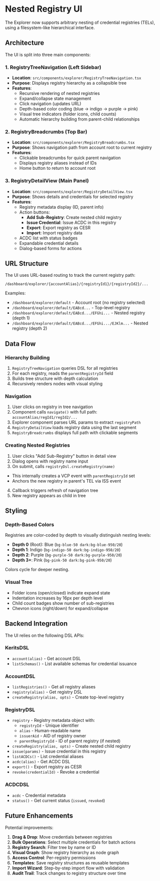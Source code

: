 # Nested Registry UI

The Explorer now supports arbitrary nesting of credential registries (TELs), using a filesystem-like hierarchical interface.

## Architecture

The UI is split into three main components:

### 1. RegistryTreeNavigation (Left Sidebar)
- **Location**: `src/components/explorer/RegistryTreeNavigation.tsx`
- **Purpose**: Displays registry hierarchy as a collapsible tree
- **Features**:
  - Recursive rendering of nested registries
  - Expand/collapse state management
  - Click navigation (updates URL)
  - Depth-based color coding (blue → indigo → purple → pink)
  - Visual tree indicators (folder icons, child counts)
  - Automatic hierarchy building from parent-child relationships

### 2. RegistryBreadcrumbs (Top Bar)
- **Location**: `src/components/explorer/RegistryBreadcrumbs.tsx`
- **Purpose**: Shows navigation path from account root to current registry
- **Features**:
  - Clickable breadcrumbs for quick parent navigation
  - Displays registry aliases instead of IDs
  - Home button to return to account root

### 3. RegistryDetailView (Main Panel)
- **Location**: `src/components/explorer/RegistryDetailView.tsx`
- **Purpose**: Shows details and credentials for selected registry
- **Features**:
  - Registry metadata display (ID, parent info)
  - Action buttons:
    - **Add Sub-Registry**: Create nested child registry
    - **Issue Credential**: Issue ACDC in this registry
    - **Export**: Export registry as CESR
    - **Import**: Import registry data
  - ACDC list with status badges
  - Expandable credential details
  - Dialog-based forms for actions

## URL Structure

The UI uses URL-based routing to track the current registry path:

```
/dashboard/explorer/{accountAlias}/{registryId1}/{registryId2}/...
```

Examples:
- `/dashboard/explorer/default` - Account root (no registry selected)
- `/dashboard/explorer/default/EABcd...` - Top-level registry
- `/dashboard/explorer/default/EABcd.../EFGhi...` - Nested registry (depth 1)
- `/dashboard/explorer/default/EABcd.../EFGhi.../EJKlm...` - Nested registry (depth 2)

## Data Flow

### Hierarchy Building
1. `RegistryTreeNavigation` queries DSL for all registries
2. For each registry, reads the `parentRegistryId` field
3. Builds tree structure with depth calculation
4. Recursively renders nodes with visual styling

### Navigation
1. User clicks on registry in tree navigation
2. Component calls `navigate()` with full path: `accountAlias/regId1/regId2/...`
3. Explorer component parses URL params to extract `registryPath`
4. `RegistryDetailView` loads registry data using the last segment
5. `RegistryBreadcrumbs` displays full path with clickable segments

### Creating Nested Registries
1. User clicks "Add Sub-Registry" button in detail view
2. Dialog opens with registry name input
3. On submit, calls `registryDsl.createRegistry(name)`
  - This internally creates a VCP event with `parentRegistryId` set
  - Anchors the new registry in parent's TEL via ISS event
4. Callback triggers refresh of navigation tree
5. New registry appears as child in tree

## Styling

### Depth-Based Colors
Registries are color-coded by depth to visually distinguish nesting levels:
- **Depth 0** (Root): Blue (`bg-blue-50 dark:bg-blue-950/20`)
- **Depth 1**: Indigo (`bg-indigo-50 dark:bg-indigo-950/20`)
- **Depth 2**: Purple (`bg-purple-50 dark:bg-purple-950/20`)
- **Depth 3+**: Pink (`bg-pink-50 dark:bg-pink-950/20`)

Colors cycle for deeper nesting.

### Visual Tree
- Folder icons (open/closed) indicate expand state
- Indentation increases by 16px per depth level
- Child count badges show number of sub-registries
- Chevron icons (right/down) for expand/collapse

## Backend Integration

The UI relies on the following DSL APIs:

### KeritsDSL
- `account(alias)` - Get account DSL
- `listSchemas()` - List available schemas for credential issuance

### AccountDSL
- `listRegistries()` - Get all registry aliases
- `registry(alias)` - Get registry DSL
- `createRegistry(alias, opts)` - Create top-level registry

### RegistryDSL
- `registry` - Registry metadata object with:
  - `registryId` - Unique identifier
  - `alias` - Human-readable name
  - `issuerAid` - AID of registry owner
  - `parentRegistryId` - ID of parent registry (if nested)
- `createRegistry(alias, opts)` - Create nested child registry
- `issue(params)` - Issue credential in this registry
- `listACDCs()` - List credential aliases
- `acdc(alias)` - Get ACDC DSL
- `export()` - Export registry as CESR
- `revoke(credentialId)` - Revoke a credential

### ACDCDSL
- `acdc` - Credential metadata
- `status()` - Get current status (`issued`, `revoked`)

## Future Enhancements

Potential improvements:
1. **Drag & Drop**: Move credentials between registries
2. **Bulk Operations**: Select multiple credentials for batch actions
3. **Registry Search**: Filter tree by name or ID
4. **Visual Graph**: Show registry hierarchy as node graph
5. **Access Control**: Per-registry permissions
6. **Templates**: Save registry structures as reusable templates
7. **Import Wizard**: Step-by-step import flow with validation
8. **Audit Trail**: Track changes to registry structure over time
